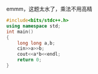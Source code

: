 emmm，这题太水了，乘法不用高精

```cpp
#include<bits/stdc++.h>
using namespace std;
int main()
{
	long long a,b;
	cin>>a>>b;
	cout<<a*b<<endl;
	return 0;
}
```